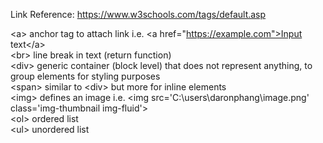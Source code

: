 Link Reference: <https://www.w3schools.com/tags/default.asp>

\<a>    anchor tag to attach link i.e. \<a href="https://example.com">Input text\</a>  
\<br>   line break in text (return function)  
\<div>  generic container (block level) that does not represent anything, to group elements for styling purposes  
\<span> similar to \<div> but more for inline elements  
\<img>  defines an image i.e. \<img src='C:\users\daronphang\image.png' class='img-thumbnail img-fluid'>  
\<ol>   ordered list  
\<ul>   unordered list  


